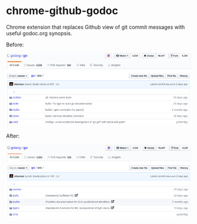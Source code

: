 # chrome-github-godoc

Chrome extension that replaces Github view of git commit messages with useful godoc.org synopsis.

Before:

![Before](doc/before.png)

After:

![After](doc/after.png)